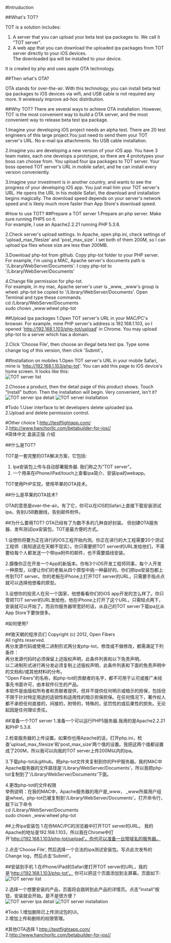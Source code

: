 #Intruduction

##What's TOT?

TOT is a solution includes:  
1. A server that you can upload your beta test ipa packages to. We call it "TOT server".  
2. A web app that you can download the uploaded ipa packages from TOT server directly to your iOS devices.  
   The downloaded ipa will be installed to your device.

It is created by php and uses apple OTA technology.

##Then what's OTA?

OTA stands for over-the-air. With this technology, you can install beta test ipa packages to iOS devices via wifi, and USB cable is not required any more. It wirelessly improve ad-hoc distribution.

##Why TOT?
There are several ways to achieve OTA installation. However, TOT is the most convenient way to build a OTA server, and the most convenient way to release beta test ipa package.   

1.Imagine your developing iOS project needs an alpha test. There are 20 test engineers of this large project.You just need to send them your TOT server's URL. No e-mail ipa attachments. No USB cable installation.
  
2.Imagine you are developing a new version of your iOS app. You have 3 team mates, each one develops a prototype, so there are 4 prototypes your boss can choose from. You upload four ipa packages to TOT server. Your boss opened TOT server's URL in mobile safari, and he can install every version conveniently.

3.Imagine your investment is in another country, and wants to see the progress of your developing iOS app. You just mail him your TOT server's URL. He opens the URL in his mobile Safari, the download and installation begins magically. The download speed depends on your server's network speed and is likely much more faster than App Store's download speed.

#How to use TOT?
##Prepare a TOT server
1.Prepare an php server. Make sure running PHP5 on it.  
  For example, I use an Apache2.2.21 running PHP 5.3.8.  

2.Check server's upload settings. In Apache, open php.ini, check settings of 'upload_max_filesize' and 'post_max_size'. I set both of them 200M, so I can upload ipa files whose size are less than 200MB.  

3.Download php-tot from github. Copy php-tot folder to your PHP server. For example, I'm using a MAC, Apache server's documents path is '/Library/WebServer/Documents'. I copy php-tot to '/Library/WebServer/Documents'

4.Change file permission for php-tot.  
  For example, in my mac, Apache server's user is _www, _www's group is wheel. php-tot be copied to '/Library/WebServer/Documents'. Open Terminal and type these commands.  
    cd /Library/WebServer/Documents  
    sudo chown _www:wheel php-tot  

##Upload ipa packages
1.Open TOT server's URL in your MAC/PC's browser. For example, mine PHP server's address is 192.168.1.103, so I opened 'http://192.168.1.103/php-tot/upload' in Chrome. You may upload php-tot to a server which has a domain.  
  
2.Click 'Choose File', then choose an illegal beta test ipa. Type some change log of this version, then click 'Submit'。

##Installation on mobiles
1.Open TOT server's URL in your mobile Safari, mine is 'http://192.168.1.103/php-tot'. You can add this page to iOS device's home screen. It looks like this:  
![TOT server list](https://github.com/OpenFibers/php-tot/blob/master/ScreenShots/ScreenShot1.png?raw=true "Choose ipa from TOT server")

2.Choose a product, then the detail page of this product shows. Touch "Install" button. Then the installation will begin. Very convenient, isn't it?  
![TOT server ipa detail](https://github.com/OpenFibers/php-tot/blob/master/ScreenShots/ScreenShot2.png?raw=true "Ipa detail from TOT server")
![TOT server installation](https://github.com/OpenFibers/php-tot/blob/master/ScreenShots/ScreenShot3.png?raw=true "Install ipa from TOT server")

#Todo
1.User interface to let developers delete uploaded ipa.  
2.Upload and delete permission control.  
  
#Other choice
1.<http://testflightapp.com/>  
2.<http://www.hanchorllc.com/betabuilder-for-ios//>  
#简体中文 盒装正版 介绍

##什么是TOT?

TOT是一套完整的OTA解决方案，它包括:  
1. Ipa安装包上传与自动部署服务器. 我们称之为"TOT server"。  
2. 一个用来在iPhone/iPad/touch上查看ipa简介、安装ipa的webapp。

TOT使用PHP实现，使用苹果的OTA技术。

##什么是苹果的OTA技术?

OTA的意思是over-the-air。有了它，你可以在iOS的Safari上直接下载安装测试ipa，告别USB数据线，告别邮件附件。

##为什么要用TOT?
OTA已经有了为数不多的几种良好封装。 但创建OTA服务器、发布测试ipa安装包，TOT是最方便的方式。   

1.设想你将要为正在进行的iOS工程开始内测。你正在进行的大工程需要20个测试工程师（我知道这在天朝不现实）。你只需要把TOT server的URL发给他们，不需要给每个人都发送一个带ipa附件的邮件，也不需要插线安装。
  
2.摄像你正在开发一个App的新版本。你有3个iOS开发工程师同事，每个人开发一种原型，以便让你们的老板从四个原型中挑一种最好的。你们把ipa安装包都上传到TOT server。你的老板在iPhone上打开TOT server的URL，只需要手指点点就可以选择他想看的原型。  

3.设想你的投资人在另一个国家，他想看看你们的iOS app开发的怎么样了。你只管把TOT server的URL发给他，他在iPhone上打开了这个URL，只需轻点两下，安装就可以开始了。而且你服务器带宽好的话，从自己的TOT server下载ipa比从App Store下要快很多。

#如何使用?

##致天朝的程序员们
Copyright (c) 2012, Open Fibers  
All rights reserved.  
再分发源代码或使用二进制形式再分发php-tot，修改或不做修改，都需满足下列条件：  
再分发源代码时必须保留上述版权声明，此条件列表和以下免责声明。  
以二进制形式进行再分发必须复制上述版权声明，此条件列表和下面的免责声明中的文档和/或其他材料的分布。  
"Open Fibers"的名称，和php-tot的贡献者的名字，都不可用于认可或推广未经事先书面许可，由本软件衍生的产品。  
本软件是由版权所有者和贡献者提供，但并不提供任何明示或暗示的担保，包括但不限于针对特定用途的适销性和适用性的暗示担保担保。在任何情况下，著作权人都不承担任何直接的，间接的，附带的，特殊的，惩罚性的或后果性的损失。无论起因是任何理论责任。

##准备一个TOT server
1.准备一个可以运行PHP5服务器.我用的是Apache2.2.21和PHP 5.3.8.  

2.检查服务器的上传设置。如果你也用Apache的话，打开php.ini，检查'upload_max_filesize'和'post_max_size'两个值的设置。我把这两个值都设置成了200M，所以我可以向我的TOT server上传200M以内的ipa。  

3.下载php-tot从github。把php-tot文件夹复制到你的PHP服务器。我的MAC中Apache服务器的文件路径是'/Library/WebServer/Documents'，所以我把php-tot复制到了'/Library/WebServer/Documents'下面。  
  
4.更改php-tot的文件权限  
  举例说明：在我的MAC中，Apache服务器的用户是_www， _www所属用户组是wheel。php-tot已被复制到'/Library/WebServer/Documents'。打开命令行，敲下以下命令  
    cd /Library/WebServer/Documents  
    sudo chown _www:wheel php-tot  

##上传ipa安装包
1.在你MAC/PC的浏览器中打开TOT server的URL。 我的Apache的地址是192.168.1.103，所以我在Chrome中打开'http://192.168.1.103/php-tot/upload'。你也可以准备一台带域名的服务器。  
  
2.点击'Choose File', 然后选择一个合法的ipa测试安装包。写点此次发布的Change log，然后点击'Submit'。

##安装到手机
1.在iPhone/iPad的Safari里打开TOT server的URL，我的是'http://192.168.1.103/php-tot'。 你可以把这个页面添加到主屏幕。页面如下:  
![TOT server list](https://github.com/OpenFibers/php-tot/blob/master/ScreenShots/ScreenShot1.png?raw=true "Choose ipa from TOT server")

2.选择一个想要安装的产品，页面将会跳转到此产品的详情页。点击"Install"按钮，安装就会开始。是不是很方便？  
![TOT server ipa detail](https://github.com/OpenFibers/php-tot/blob/master/ScreenShots/ScreenShot2.png?raw=true "Ipa detail from TOT server")
![TOT server installation](https://github.com/OpenFibers/php-tot/blob/master/ScreenShots/ScreenShot3.png?raw=true "Install ipa from TOT server")

#Todo
1.增加删除已上传测试包的UI。  
2.增加上传和删除的权限管理。  
  
#其他OTA选择
1.<http://testflightapp.com/>  
2.<http://www.hanchorllc.com/betabuilder-for-ios//>  